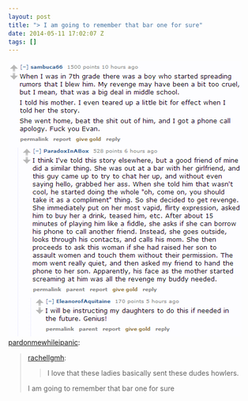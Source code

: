 ```yaml
---
layout: post
title: "> I am going to remember that bar one for sure"
date: 2014-05-11 17:02:07 Z
tags: []
---
```

![](/media/2014/05/85434394895.png)
[pardonmewhileipanic](http://pardonmewhileipanic.tumblr.com/post/84962942210/rachellgmh-i-love-that-these-ladies-basically):

> [rachellgmh](http://rachellgmh.tumblr.com/post/72481238649/i-love-that-these-ladies-basically-sent-these):
> 
> > I love that these ladies basically sent these dudes howlers.
> 
> I am going to remember that bar one for sure
